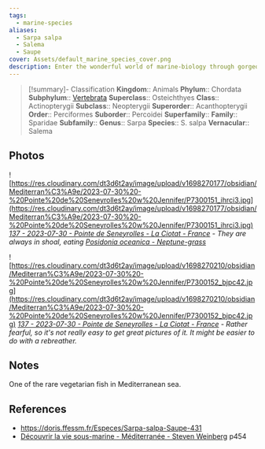 ```yaml
---
tags:
  - marine-species
aliases:
  - Sarpa salpa
  - Salema
  - Saupe
cover: Assets/default_marine_species_cover.png
description: Enter the wonderful world of marine-biology through gorgeous underwater pictures of marine animals. Sparidae is the family of Sarpa Salpa and other fishes with an oval shaped body and a unique dorsal fin.
---
```

> [!summary]- Classification
**Kingdom**:: Animals
**Phylum**:: Chordata
**Subphylum**:: [Vertebrata](Vertebrata.md)
**Superclass**:: Osteichthyes
**Class**:: Actinopterygii
**Subclass**::  Neopterygii
**Superorder**:: Acanthopterygii
**Order**:: Perciformes
**Suborder**:: Percoidei
**Superfamily**::
**Family**:: Sparidae
**Subfamily**::
**Genus**:: Sarpa
**Species**:: S. salpa
**Vernacular**:: Salema

## Photos
![https://res.cloudinary.com/dt3d6t2ay/image/upload/v1698270177/obsidian/Mediterran%C3%A9e/2023-07-30%20-%20Pointe%20de%20Seneyrolles%20w%20Jennifer/P7300151_ihrci3.jpg](https://res.cloudinary.com/dt3d6t2ay/image/upload/v1698270177/obsidian/Mediterran%C3%A9e/2023-07-30%20-%20Pointe%20de%20Seneyrolles%20w%20Jennifer/P7300151_ihrci3.jpg)
*[137 - 2023-07-30 - Pointe de Seneyrolles - La Ciotat - France](137%20-%202023-07-30%20-%20Pointe%20de%20Seneyrolles%20-%20La%20Ciotat%20-%20France.md) - They are always in shoal, eating [Posidonia oceanica - Neptune-grass](Posidonia%20oceanica%20-%20Neptune-grass.md)*

![https://res.cloudinary.com/dt3d6t2ay/image/upload/v1698270210/obsidian/Mediterran%C3%A9e/2023-07-30%20-%20Pointe%20de%20Seneyrolles%20w%20Jennifer/P7300152_bjpc42.jpg](https://res.cloudinary.com/dt3d6t2ay/image/upload/v1698270210/obsidian/Mediterran%C3%A9e/2023-07-30%20-%20Pointe%20de%20Seneyrolles%20w%20Jennifer/P7300152_bjpc42.jpg)
*[137 - 2023-07-30 - Pointe de Seneyrolles - La Ciotat - France](137%20-%202023-07-30%20-%20Pointe%20de%20Seneyrolles%20-%20La%20Ciotat%20-%20France.md) - Rather fearful, so it's not really easy to get great pictures of it. It might be easier to do with a rebreather.*

## Notes
One of the rare vegetarian fish in Mediterranean sea. 

## References
- https://doris.ffessm.fr/Especes/Sarpa-salpa-Saupe-431
- [Découvrir la vie sous-marine - Méditerranée - Steven Weinberg](Découvrir%20la%20vie%20sous-marine%20-%20Méditerranée%20-%20Steven%20Weinberg.md) p454